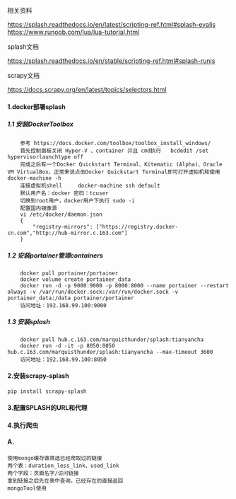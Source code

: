相关资料

https://splash.readthedocs.io/en/latest/scripting-ref.html#splash-evaljs
https://www.runoob.com/lua/lua-tutorial.html

splash文档

https://splash.readthedocs.io/en/stable/scripting-ref.html#splash-runjs

scrapy文档

https://docs.scrapy.org/en/latest/topics/selectors.html

#### 1.docker部署splash
##### 1.1 安装DockerToolbox

        参考 https://docs.docker.com/toolbox/toolbox_install_windows/
        首先控制面板关闭 Hyper-V 、container 并且 cmd执行   bcdedit /set hypervisorlaunchtype off
        完成之后有一个Docker Quickstart Terminal、Kitematic (Alpha)、Oracle VM VirtualBox，正常来说点击Docker Quickstart Terminal即可打开虚拟机和使用docker-machine -h
        连接虚拟机shell     docker-machine ssh default
        默认用户名：docker 密码：tcuser
        切换到root用户，docker用户下执行 sudo -i
        配置国内镜像源
        vi /etc/docker/daemon.json
        {
            "registry-mirrors": ["https://registry.docker-cn.com","http://hub-mirror.c.163.com"]
        }

##### 1.2 安装portainer管理containers

        docker pull portainer/portainer
        docker volume create portainer_data
        docker run -d -p 9000:9000 -p 8000:8000 --name portainer --restart always -v /var/run/docker.sock:/var/run/docker.sock -v portainer_data:/data portainer/portainer
        访问地址：192.168.99.100:9000

##### 1.3 安装splash

        docker pull hub.c.163.com/marquisthunder/splash:tianyancha
        docker run -d -it -p 8050:8050 hub.c.163.com/marquisthunder/splash:tianyancha --max-timeout 3600
        访问地址：192.168.99.100:8050

#### 2.安装scrapy-splash

    pip install scrapy-splash

#### 3.配置SPLASH的URL和代理

#### 4.执行爬虫

#### A.

    使用mongo缓存做筛选已经爬取过的链接
    两个表：duration_less_link、used_link
    两个字段：页面名字/访问链接
    拿到链接之后先在表中查询，已经存在的直接返回
    mongoTool使用

